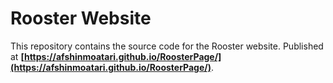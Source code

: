 # Rooster Website 

This repository contains the source code for the Rooster  website.
Published at **[https://afshinmoatari.github.io/RoosterPage/](https://afshinmoatari.github.io/RoosterPage/)**.
